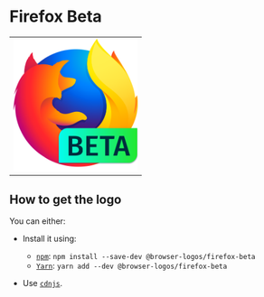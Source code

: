 Firefox Beta
============

<!-- markdownlint-disable line-length no-inline-html -->
<table>
    <tr height=230>
        <td>
            <a href="https://github.com/alrra/browser-logos/tree/d6bc197b8bc727b2c2e5c0223e2643e368fd1b16/src/firefox-beta">
                <img width=220 src="https://raw.githubusercontent.com/alrra/browser-logos/d6bc197b8bc727b2c2e5c0223e2643e368fd1b16/src/firefox-beta/firefox-beta.svg?sanitize=true" alt="Firefox Beta browser logo">
            </a>
        </td>
    </tr>
</table>
<!-- markdownlint-enable line-length no-inline-html -->

How to get the logo
-------------------

You can either:

* Install it using:

  * [`npm`][npm]: `npm install --save-dev @browser-logos/firefox-beta`
  * [`Yarn`][yarn]: `yarn add --dev @browser-logos/firefox-beta`

* Use [`cdnjs`][cdnjs].

<!-- Link labels: -->

[cdnjs]: https://cdnjs.com/libraries/browser-logos
[npm]: https://www.npmjs.com/
[yarn]: https://yarnpkg.com/
